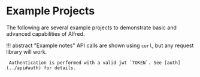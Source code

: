 # Example Projects
The following are several example projects to demonstrate basic and advanced capabilities of Alfred.


!!! abstract "Example notes"
    API calls are shown using `curl`, but any request library will work.
    
     Authentication is performed with a valid jwt `TOKEN`. See [auth](../api#auth) for details.
